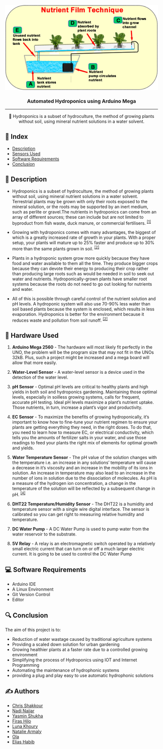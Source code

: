 <p align="center">
  <a href="" rel="noopener">
 <img src="https://github.com/ChrisShakkour/HydroPhonica/blob/main/images/nft.jpg" alt="NFT"></a>
</p>

<h3 align="center">Automated Hydroponics using Arduino Mega</h3>

--- 

<p align="center"> 🌱 Hydroponics is a subset of hydroculture, the method of growing plants without soil, using mineral nutrient solutions in a water solvent. </p>


## 📝 Index
- [Description](#description)
- [Sensors Used](#hardware_used)
- [Software Requirements](#software_requirements)
- [Conclusion](#conclusion)


## 🎈 Description <a name="description"></a>
- Hydroponics is a subset of hydroculture, the method of growing plants without soil, using mineral nutrient solutions in a water solvent. Terrestrial plants may be grown with only their roots exposed to the mineral solution, or the roots may be supported by an inert medium, such as perlite or gravel.The nutrients in hydroponics can come from an array of different sources; these can include but are not limited to byproduct from fish waste, duck manure, or commercial fertilisers. <sup>[[1]](#1)</sup>

- Growing with hydroponics comes with many advantages, the biggest of which is a greatly increased rate of growth in your plants. With a proper setup, your plants will mature up to 25% faster and produce up to 30% more than the same plants grown in soil. <sup>[[2]](#2)</sup>

- Plants in a hydroponic system grow more quickly because they have food and water available to them all the time. They produce bigger crops because they can devote their energy to producing their crop rather than producing large roots such as would be needed in soil to seek out water and nutrients. Hydroponically-grown plants have smaller root systems because the roots do not need to go out looking for nutrients and water.

- All of this is possible through careful control of the nutrient solution and pH levels. A hydroponic system will also use 70-90% less water than soil based plants because the system is enclosed, which results in less evaporation. Hydroponics is better for the environment because it reduces waste and pollution from soil runoff. <sup>[[2]](#2)</sup>


## 🔩 Hardware Used <a name="hardware_used"></a>
1. **Arduino Mega 2560** - The hardware will most likely fit perfectly in the UNO, the problem will be the program size that may not fit in the UNOs 32kB. Plus, such a project might be increased and a mega board will allow that more easily.

2. **Water-Level Sensor** - A water-level sensor is a device used in the detection of the water level.

3. **pH Sensor** - Optimal pH levels are critical to healthy plants and high yields in both soil and hydroponics gardening. Maintaining those optimal levels, especially in soilless growing systems, calls for frequent, accurate pH testing. Ideal pH levels maximize a plant’s nutrient uptake. Those nutrients, in turn, increase a plant’s vigor and productivity.

4. **EC Sensor** - To maximize the benefits of growing hydroponically, it’s important to know how to fine-tune your nutrient regimen to ensure your plants are getting everything they need, in the right doses. To do that, you need to learn how to measure EC, or electrical conductivity, which tells you the amounts of fertilizer salts in your water, and use those readings to feed your plants the right mix of elements for optimal growth and yields.

5. **Water Temperature Sensor** - The pH value of the solution changes with the temperature i.e. an increase in any solutions’ temperature will cause a decrease in it’s viscosity and an increase in the mobility of its ions in solution. An increase in temperature may also lead to an increase in the number of ions in solution due to the dissociation of molecules. As pH is a measure of the hydrogen ion concentration, a change in the temperature of the solution will be reflected by a subsequent
change in pH. <sup>[[4]](#4)</sup>

6. **DHT22 Temperature/Humidity Sensor** - The DHT22 is a humidity and temperature sensor with a single wire digital interface. The sensor is calibrated so you can get right to measuring relative humidity and temperature.

7. **DC Water Pump** - A DC Water Pump is used to pump water from the water reservoir to the substrate.

8. **5V Relay** - A relay is an electromagnetic switch operated by a relatively small electric current that can turn on or off a much larger electric current. It is going to be used to control the DC Water Pump


## 💻 Software Requirements <a name="software_requirements"></a>
- Arduino IDE
- A Linux Environment
- Git Version Control
- Editor


## 🔍 Conclusion <a name="conclusion"></a>
The aim of this project is to:
- Reduction of water wastage caused by traditional agriculture systems
- Providing a scaled down solution for urban gardening
- Growing healthier plants at a faster rate due to a controlled growing environment
- Simplifying the process of Hydroponics using IOT and Internet Programming
- Automating the maintenance of hydrophonic systems
- providing a plug and play easy to use automatic hydrophonic solutions


## ✍️ Authors <a name = "authors"></a>
- [Chris Shakkour]()
- [Nadi Najjar]()
- [Yasmin Shukha]()
- [Firas Hilo]()
- [Luna Khoury]()
- [Natalie Armaly]()
- [Ola]()
- [Elias Habib]()
